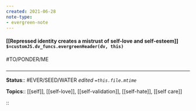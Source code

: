 ```yaml
---
created: 2021-06-28
note-type:
- evergreen-note
---
```


#### [[Repressed identity creates a mistrust of self-love and self-esteem]] `$=customJS.dv_funcs.evergreenHeader(dv, this)`

#TO/PONDER/ME 

### <hr class="footnote"/>

**Status**:: #EVER/SEED/WATER 
*edited `=this.file.mtime`*

**Topics**:: [[self]], [[self-love]], [[self-validation]], [[self-hate]], [[self care]]


::